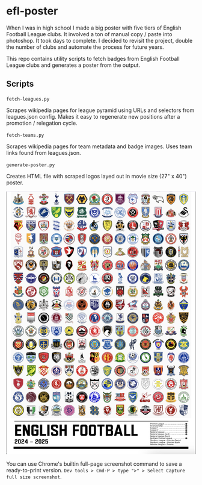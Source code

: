# efl-poster

When I was in high school I made a big poster with five tiers of English Football League clubs. It involved a ton of manual copy / paste into photoshop. It took days to complete. I decided to revisit the project, double the number of clubs and automate the process for future years.

This repo contains utility scripts to fetch badges from English Football League clubs and generates a poster from the output.

## Scripts 

`fetch-leagues.py`

Scrapes wikipedia pages for league pyramid using URLs and selectors from leagues.json config. Makes it easy to regenerate new positions after a promotion / relegation cycle.

`fetch-teams.py`

Scrapes wikipedia pages for team metadata and badge images. Uses team links found from leagues.json.


`generate-poster.py`

Creates HTML file with scraped logos layed out in movie size (27" x 40") poster. 

![poster example](assets/example.png)

You can use Chrome's builtin full-page screenshot command to save a ready-to-print version. `Dev tools > Cmd-P > type ">" > Select Capture full size screenshot`.

